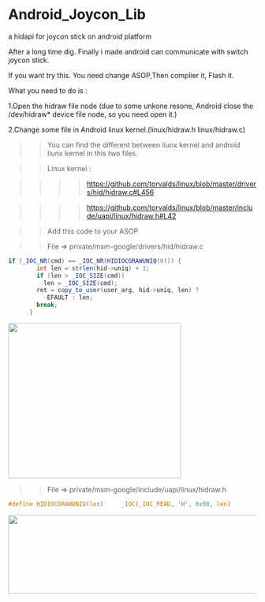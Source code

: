 # Android_Joycon_Lib
a hidapi for joycon stick on android platform


After a long time dig. Finally i made android can communicate with switch joycon stick.


If you want try this. You need change ASOP,Then complier it, Flash it.



What you need to do is :

1.Open the hidraw file node (due to some unkone resone, Android close the /dev/hidraw* device file node, so you need open it.)

2.Change some file in Android linux kernel.(linux/hidraw.h   linux/hidraw.c)

>>You can find the different between liunx kernel and android liunx kernel in this two files.
  
>>Linux kernel :
  
>>>>https://github.com/torvalds/linux/blob/master/drivers/hid/hidraw.c#L456
  
>>>>https://github.com/torvalds/linux/blob/master/include/uapi/linux/hidraw.h#L42
  
>>Add this code to your ASOP 
  
>>File => private/msm-google/drivers/hid/hidraw.c
  ```java
  if (_IOC_NR(cmd) == _IOC_NR(HIDIOCGRAWUNIQ(0))) {
          int len = strlen(hid->uniq) + 1;
          if (len > _IOC_SIZE(cmd))
            len = _IOC_SIZE(cmd);
          ret = copy_to_user(user_arg, hid->uniq, len) ?
            -EFAULT : len;
          break;
        }
 ```  
 <img src="https://raw.githubusercontent.com/lyonlui/Android_Joycon_Lib/master/img/hidraw_c.jpg" width="350" height="315">

 >>File => private/msm-google/include/uapi/linux/hidraw.h
 ```c
 #define HIDIOCGRAWUNIQ(len)     _IOC(_IOC_READ, 'H', 0x08, len)
 ```
  <img src="https://raw.githubusercontent.com/lyonlui/Android_Joycon_Lib/master/img/hidraw_h.jpg" width="600" height="160">
